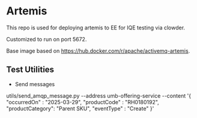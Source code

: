 # Artemis

This repo is used for deploying artemis to EE for IQE testing via clowder.

Customized to run on port 5672.

Base image based on https://hub.docker.com/r/apache/activemq-artemis. 

## Test Utilities

- Send messages

utils/send_amqp_message.py --address umb-offering-service --content '{ "occurredOn" : "2025-03-29", "productCode" : "RH0180192", "productCategory": "Parent SKU", "eventType" : "Create" }'